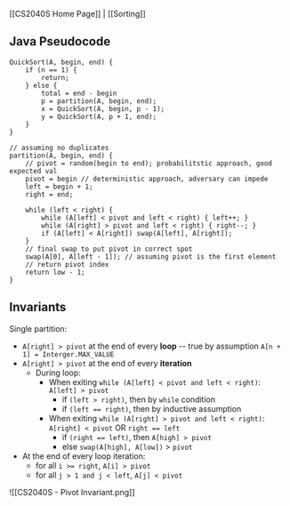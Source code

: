 [[CS2040S Home Page]] | [[Sorting]]
## Java Pseudocode

```
QuickSort(A, begin, end) {
	if (n == 1) {
		return;
	} else {
		total = end - begin
		p = partition(A, begin, end);
		x = QuickSort(A, begin, p - 1);
		y = QuickSort(A, p + 1, end);
	}
}

// assuming no duplicates
partition(A, begin, end) {
	// pivot = random(begin to end); probabilitstic approach, good expected val
	pivot = begin // deterministic approach, adversary can impede
	left = begin + 1;
	right = end;

	while (left < right) {
		while (A[left] < pivot and left < right) { left++; }
		while (A[right] > pivot and left < right) { right--; }
		if (A[left] < A[right]) swap(A[left], A[right]);
	}
	// final swap to put pivot in correct spot
	swap(A[0], A[left - 1]); // assuming pivot is the first element
	// return pivot index
	return low - 1;
}
```


## Invariants
Single partition:
- `A[right] > pivot` at the end of every **loop** -- true by assumption `A[n + 1] = Interger.MAX_VALUE` 
- `A[right] > pivot` at the end of every **iteration** 
	- During loop: 
		- When exiting `while (A[left] < pivot and left < right)`: `A[left] > pivot`
			- if `(left > right)`, then by `while` condition
			- if `(left == right)`, then by inductive assumption
		- When exiting `while (A[right] > pivot and left < right)`:  `A[right] < pivot` OR `right == left`
			- if `(right == left)`, then `A[high] > pivot`
			- else `swap(A[high], A[low])` > `pivot`
- At the end of every loop iteration:
	- for all `i >= right`, `A[i] > pivot` 
	- for all `j > 1 and j < left`, `A[j] < pivot` 

![[CS2040S - Pivot Invariant.png]]

